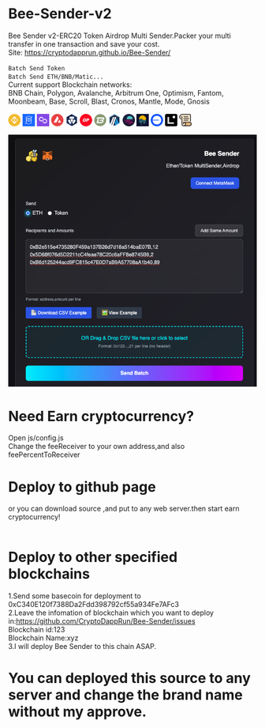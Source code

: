 # Bee-Sender-v2
Bee Sender v2-ERC20 Token Airdrop Multi Sender.Packer your multi transfer in one transaction and save your cost.<br>
Site:
https://cryptodapprun.github.io/Bee-Sender/

``Batch Send Token``<br>
``Batch Send ETH/BNB/Matic...``<br>
Current support Blockchain networks:<br>
BNB Chain, Polygon, Avalanche, Arbitrum One, Optimism, Fantom, Moonbeam, Base, Scroll, Blast, Cronos, Mantle, Mode, Gnosis<br><br>
<img src="img/56.png" width="25" height="25" alt="bnb">
<img src="img/250.png" width="25" height="25" alt="ftm">
<img src="img/137.png" width="25" height="25" alt="matic"> 
<img src="img/43114.png" width="25" height="25" alt="matic">
<img src="img/25.png" width="25" height="25" alt="matic">
<img src="img/10.png" width="25" height="25">
<img src="img/81457.png" width="25" height="25">
<img src="img/42161.png" width="25" height="25">
<img src="img/1284.png" width="25" height="25">
<img src="img/1285.png" width="25" height="25">
<img src="img/8453.png" width="25" height="25">
<img src="img/59144.png" width="25" height="25">
<img src="img/534352.png" width="25" height="25">
<br>


<img src="screen.png" alt="erc20-tokens-multi-sender">





# Need Earn cryptocurrency?
Open js/config.js<br>
Change the feeReceiver to your own address,and also feePercentToReceiver<br>


# Deploy to github page

or you can download source ,and put to any web server.then start earn cryptocurrency!<br><br>


# Deploy to other specified blockchains
1.Send some basecoin for deployment to 0xC340E120f7388Da2Fdd398792cf55a934Fe7AFc3<br>
2.Leave the infomation of blockchain which you want to deploy in:https://github.com/CryptoDappRun/Bee-Sender/issues<br>
Blockchain id:123<br>
Blockchain Name:xyz<br>
3.I will deploy Bee Sender to this chain ASAP.<br>



# You can deployed this source to any server and change the brand name without my approve.


 
 

